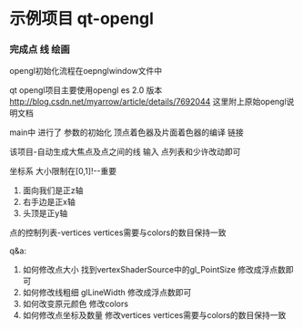 # 示例项目 qt-opengl
### 完成点 线 绘画

opengl初始化流程在oepnglwindow文件中

qt opengl项目主要使用opengl es 2.0 版本
http://blog.csdn.net/myarrow/article/details/7692044
这里附上原始opengl说明文档

main中 进行了 参数的初始化 顶点着色器及片面着色器的编译 链接

该项目-自动生成大焦点及点之间的线
输入 点列表和少许改动即可

坐标系 大小限制在[0,1]!--重要
1. 面向我们是正z轴
2. 右手边是正x轴
3. 头顶是正y轴

点的控制列表-vertices
vertices需要与colors的数目保持一致

q&a:
1. 如何修改点大小
 找到vertexShaderSource中的gl_PointSize 修改成浮点数即可
2. 如何修改线粗细
 glLineWidth 修改成浮点数即可
3. 如何改变原元颜色
 修改colors 
4. 如何修改点坐标及数量
 修改vertices vertices需要与colors的数目保持一致